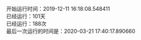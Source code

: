 开始运行时间：2019-12-11 16:18:08.548411  
已经运行：101天  
已经运行：188次  
最后一次运行的时间是：2020-03-21 17:40:17.890660  
